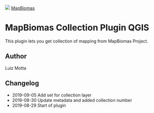 <!-- mapbiomas-->
[mapbiomas_logo]: https://k6f2r3a6.stackpathcdn.com/wp-content/uploads/2018/04/C%C3%B3pia-de-mapbiomas_IV%C6%92_a-01.png

![][mapbiomas_logo]
[MapBiomas](http://mapbiomas.org/)

# MapBiomas Collection Plugin QGIS

This plugin lets you get collection of mapping from MapBiomas Project.

## Author
Luiz Motta

## Changelog
- 2019-09-05
Add set for collection layer
- 2019-08-30
Update metadata and added collection number
- 2019-08-29
Start of plugin
